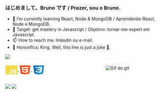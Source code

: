 ### はじめまして、Bruno です / Prazer, sou o Bruno.

- 🌱 I’m currently learning React, Node & MongoDB  / Aprendendo React, Node e MongoDB.
- 🧐 Target: get mastery in Javascript / Objetivo: tornar-me expert em Javascript.
- 📫 How to reach me: linkedin ou e-mail.
- 👑 Honorifics: King. Well, this line is just a joke 🤡.

 <div>
  <a href="https://github.com/Brun0-Link">
  <img height="180em" src="https://github-readme-stats.vercel.app/api?username=Brun0-Link&show_icons=true&theme=dark&include_all_commits=true&count_private=true"/>
</div>
 
<div style="display: inline_block"><br>
  <img align="center" alt="Bruno-Js" height="30" width="40" src="https://raw.githubusercontent.com/devicons/devicon/master/icons/javascript/javascript-plain.svg">
  <img align="center" alt="Bruno-HTML" height="30" width="40" src="https://raw.githubusercontent.com/devicons/devicon/master/icons/html5/html5-original.svg">
  <img align="center" alt="Bruno-CSS" height="30" width="40" src="https://raw.githubusercontent.com/devicons/devicon/master/icons/css3/css3-original.svg">
  
  <img align="right" height="180em" width="180em" alt="Gif do git" src="https://cdn.discordapp.com/attachments/564049556845887497/885136529842929714/Chocolat-gifmaker.gif">
</div>
  
##
  
<div> 
  <a href = "mailto:brunoalvestrajano250@gmail.com"><img src="https://img.shields.io/badge/-Gmail-%23333?style=for-the-badge&logo=gmail&logoColor=white" target="_blank"></a>
  <a href="https://www.linkedin.com/in/bruno-alves-6747a120b/" target="_blank"><img src="https://img.shields.io/badge/-LinkedIn-%230077B5?style=for-the-badge&logo=linkedin&logoColor=white" target="_blank"></a> 
</div>
